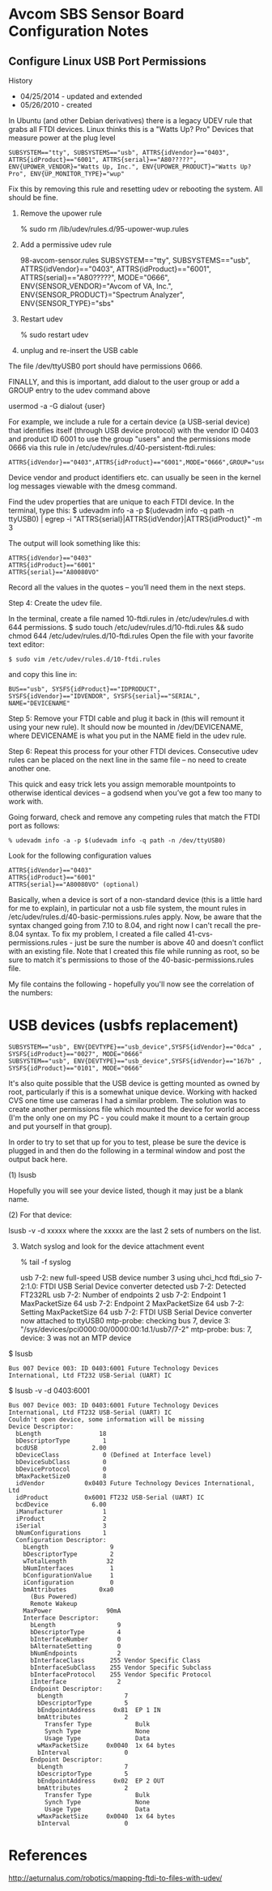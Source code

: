 # Avcom SBS Sensor Board Configuration Notes

## Configure Linux USB Port Permissions

History
 - 04/25/2014 - updated and extended
 - 05/26/2010 - created

In Ubuntu (and other Debian derivatives) there is a legacy UDEV rule that grabs all FTDI devices.
Linux thinks this is a "Watts Up? Pro" Devices that measure power at the plug level

    SUBSYSTEM=="tty", SUBSYSTEMS=="usb", ATTRS{idVendor}=="0403", ATTRS{idProduct}=="6001", ATTRS{serial}=="A80?????", ENV{UPOWER_VENDOR}="Watts Up, Inc.", ENV{UPOWER_PRODUCT}="Watts Up? Pro", ENV{UP_MONITOR_TYPE}="wup"

Fix this by removing this rule and resetting udev or rebooting the system. All should be fine.

1) Remove the upower rule

    % sudo rm /lib/udev/rules.d/95-upower-wup.rules

2) Add a permissive udev rule

    98-avcom-sensor.rules
    SUBSYSTEM=="tty", SUBSYSTEMS=="usb", ATTRS{idVendor}=="0403", ATTRS{idProduct}=="6001", ATTRS{serial}=="A80?????", MODE="0666", ENV{SENSOR_VENDOR}="Avcom of VA, Inc.", ENV{SENSOR_PRODUCT}="Spectrum Analyzer", ENV{SENSOR_TYPE}="sbs"

3) Restart udev

    % sudo restart udev

4) unplug and re-insert the USB cable

The file /dev/ttyUSB0 port should have permissions 0666.

FINALLY, and this is important, add dialout to the user group or add a GROUP entry to the udev command above

   usermod -a -G dialout {user}

For example, we include a rule for a certain device (a USB-serial device) that identifies itself (through USB device protocol) with the vendor ID 0403 and product ID 6001 to use the group "users" and the permissions mode 0666 via this rule in /etc/udev/rules.d/40-persistent-ftdi.rules:

    ATTRS{idVendor}=="0403",ATTRS{idProduct}=="6001",MODE="0666",GROUP="users"

Device vendor and product identifiers etc. can usually be seen in the kernel log messages viewable with the dmesg command.

Find the udev properties that are unique to each FTDI device. In the terminal, type this:
$ udevadm info -a -p $(udevadm info -q path -n ttyUSB0) | egrep -i "ATTRS{serial}|ATTRS{idVendor}|ATTRS{idProduct}" -m 3

The output will look something like this:

    ATTRS{idVendor}=="0403"
    ATTRS{idProduct}=="6001"
    ATTRS{serial}=="A80080VO"

Record all the values in the quotes – you’ll need them in the next steps.

Step 4: Create the udev file.

In the terminal, create a file named 10-ftdi.rules in /etc/udev/rules.d with 644 permissions.
$ sudo touch /etc/udev/rules.d/10-ftdi.rules && sudo chmod 644 /etc/udev/rules.d/10-ftdi.rules
Open the file with your favorite text editor:

    $ sudo vim /etc/udev/rules.d/10-ftdi.rules

and copy this line in:

    BUS=="usb", SYSFS{idProduct}=="IDPRODUCT", SYSFS{idVendor}=="IDVENDOR", SYSFS{serial}=="SERIAL", NAME="DEVICENAME"

Step 5: Remove your FTDI cable and plug it back in (this will remount it using your new rule). It should now be mounted in /dev/DEVICENAME, where DEVICENAME is what you put in the NAME field in the udev rule.

Step 6: Repeat this process for your other FTDI devices. Consecutive udev rules can be placed on the next line in the same file – no need to create another one.

This quick and easy trick lets you assign memorable mountpoints to otherwise identical devices – a godsend when you’ve got a few too many to work with.

Going forward, check and remove any competing rules that match the FTDI port as follows:

    % udevadm info -a -p $(udevadm info -q path -n /dev/ttyUSB0)

Look for the following configuration values

    ATTRS{idVendor}=="0403"
    ATTRS{idProduct}=="6001"
    ATTRS{serial}=="A80080VO" (optional)

Basically, when a device is sort of a non-standard device (this is a little hard for me to explain), in particular not a usb file system, the mount rules in /etc/udev/rules.d/40-basic-permissions.rules apply. Now, be aware that the syntax changed going from 7.10 to 8.04, and right now I can't recall the pre-8.04 syntax. To fix my problem, I created a file called 41-cvs-permissions.rules - just be sure the number is above 40 and doesn't conflict with an existing file. Note that I created this file while running as root, so be sure to match it's permissions to those of the 40-basic-permissions.rules file.

My file contains the following - hopefully you'll now see the correlation of the numbers:

# USB devices (usbfs replacement)

    SUBSYSTEM=="usb", ENV{DEVTYPE}=="usb_device",SYSFS{idVendor}=="0dca" , SYSFS{idProduct}=="0027", MODE="0666"
    SUBSYSTEM=="usb", ENV{DEVTYPE}=="usb_device",SYSFS{idVendor}=="167b" , SYSFS{idProduct}=="0101", MODE="0666"

It's also quite possible that the USB device is getting mounted as owned by root, particularly if this is a somewhat unique device. Working with hacked CVS one time use cameras I had a similar problem. The solution was to create another permissions file which mounted the device for world access (I'm the only one on my PC - you could make it mount to a certain group and put yourself in that group).

In order to try to set that up for you to test, please be sure the device is plugged in and then do the following in a terminal window and post the output back here.

(1) lsusb

Hopefully you will see your device listed, though it may just be a blank name.

(2) For that device:

lsusb -v -d xxxxx where the xxxxx are the last 2 sets of numbers on the list.

3) Watch syslog and look for the device attachment event

    % tail -f syslog

    usb 7-2: new full-speed USB device number 3 using uhci_hcd
    ftdi_sio 7-2:1.0: FTDI USB Serial Device converter detected
    usb 7-2: Detected FT232RL
    usb 7-2: Number of endpoints 2
    usb 7-2: Endpoint 1 MaxPacketSize 64
    usb 7-2: Endpoint 2 MaxPacketSize 64
    usb 7-2: Setting MaxPacketSize 64
    usb 7-2: FTDI USB Serial Device converter now attached to ttyUSB0
    mtp-probe: checking bus 7, device 3: "/sys/devices/pci0000:00/0000:00:1d.1/usb7/7-2"
    mtp-probe: bus: 7, device: 3 was not an MTP device

$ lsusb

    Bus 007 Device 003: ID 0403:6001 Future Technology Devices International, Ltd FT232 USB-Serial (UART) IC

$ lsusb -v -d 0403:6001

    Bus 007 Device 003: ID 0403:6001 Future Technology Devices International, Ltd FT232 USB-Serial (UART) IC
    Couldn't open device, some information will be missing
    Device Descriptor:
      bLength                18
      bDescriptorType         1
      bcdUSB               2.00
      bDeviceClass            0 (Defined at Interface level)
      bDeviceSubClass         0
      bDeviceProtocol         0
      bMaxPacketSize0         8
      idVendor           0x0403 Future Technology Devices International, Ltd
      idProduct          0x6001 FT232 USB-Serial (UART) IC
      bcdDevice            6.00
      iManufacturer           1
      iProduct                2
      iSerial                 3
      bNumConfigurations      1
      Configuration Descriptor:
        bLength                 9
        bDescriptorType         2
        wTotalLength           32
        bNumInterfaces          1
        bConfigurationValue     1
        iConfiguration          0
        bmAttributes         0xa0
          (Bus Powered)
          Remote Wakeup
        MaxPower               90mA
        Interface Descriptor:
          bLength                 9
          bDescriptorType         4
          bInterfaceNumber        0
          bAlternateSetting       0
          bNumEndpoints           2
          bInterfaceClass       255 Vendor Specific Class
          bInterfaceSubClass    255 Vendor Specific Subclass
          bInterfaceProtocol    255 Vendor Specific Protocol
          iInterface              2
          Endpoint Descriptor:
            bLength                 7
            bDescriptorType         5
            bEndpointAddress     0x81  EP 1 IN
            bmAttributes            2
              Transfer Type            Bulk
              Synch Type               None
              Usage Type               Data
            wMaxPacketSize     0x0040  1x 64 bytes
            bInterval               0
          Endpoint Descriptor:
            bLength                 7
            bDescriptorType         5
            bEndpointAddress     0x02  EP 2 OUT
            bmAttributes            2
              Transfer Type            Bulk
              Synch Type               None
              Usage Type               Data
            wMaxPacketSize     0x0040  1x 64 bytes
            bInterval               0


# References

http://aeturnalus.com/robotics/mapping-ftdi-to-files-with-udev/

